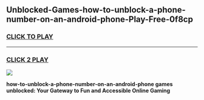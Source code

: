 
## Unblocked-Games-how-to-unblock-a-phone-number-on-an-android-phone-Play-Free-0f8cp
<h3>
<a href="https://premium76.site?title=how-to-unblock-a-phone-number-on-an-android-phone&ref=21A">CLICK TO PLAY</a></h3>
<hr>

<h3>
<a href="https://premium76.site?title=how-to-unblock-a-phone-number-on-an-android-phone&ref=21A">CLICK 2 PLAY</a>
  
</h3>

<a href="https://premium76.site?title=how-to-unblock-a-phone-number-on-an-android-phone&ref=21A"><img src="https://clearcache.store/games.png"></a>


**how-to-unblock-a-phone-number-on-an-android-phone games unblocked: Your Gateway to Fun and Accessible Online Gaming**
